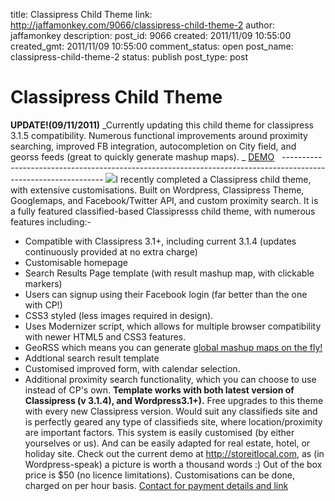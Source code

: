 title: Classipress Child Theme
link: http://jaffamonkey.com/9066/classipress-child-theme-2
author: jaffamonkey
description: 
post_id: 9066
created: 2011/11/09 10:55:00
created_gmt: 2011/11/09 10:55:00
comment_status: open
post_name: classipress-child-theme-2
status: publish
post_type: post

# Classipress Child Theme

**UPDATE!(09/11/2011)** _Currently updating this child theme for classipress 3.1.5 compatibility. Numerous functional improvements around proximity searching, improved FB integration, autocompletion on City field, and georss feeds (great to quickly generate mashup maps). _ [DEMO](http://storeitlocal.com/)   _\---------------------------------------------------------------------------------------------------------------_ ![](http://blog.jaffamonkey.com/files/2011/04/selfstoragesite-170x170.png)I recently completed a Classipress child theme, with extensive customisations. Built on Wordpress, Classipress Theme, Googlemaps, and Facebook/Twitter API, and custom proximity search. It is a fully featured classified-based Classipresss child theme, with numerous features including:- 

  * Compatible with Classipress 3.1+, including current 3.1.4 (updates continuously provided at no extra charge)
  * Customisable homepage
  * Search Results Page template (with result mashup map, with clickable markers)
  * Users can signup using their Facebook login (far better than the one with CP!)
  * CSS3 styled (less images required in design).
  * Uses Modernizer script, which allows for multiple browser compatibility with newer HTML5 and CSS3 features.
  * GeoRSS which means you can generate [global mashup maps on the fly!](http://storeitlocal.com/map-search-2-2/)
  * Addtional search result template
  * Customised improved form, with calendar selection.
  * Additional proximity search functionality, which you can choose to use instead of CP's own.
**Template works with both latest version of Classipress (v 3.1.4), and Wordpress3.1+).** Free upgrades to this theme with every new Classipress version. Would suit any classifieds site and is perfectly geared any type of classifieds site, where location/proximity are important factors. This system is easily customised (by either yourselves or us). And can be easily adapted for real estate, hotel, or holiday site. Check out the current demo at http://storeitlocal.com, as (in Wordpress-speak) a picture is worth a thousand words :) Out of the box price is $50 (no licence limitations). Customisations can be done, charged on per hour basis. [Contact for payment details and link](http://blog.jaffamonkey.com/contact-us/)